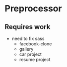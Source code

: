 # Preprocessor

## Requires work 
- need to fix sass
	- facebook-clone
	- gallery
	- car project
	- resume project
